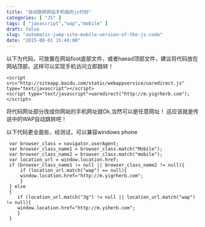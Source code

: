 ```yaml
---
title: "自动跳转网站手机版的js代码"
categories: [ "JS" ]
tags: [ "javascript","wap","mobile" ]
draft: false
slug: "automatic-jump-site-mobile-version-of-the-js-code"
date: "2015-08-01 15:49:00"
---
```


以下为代码，可放置在网站foot底部文件，或者haead顶部文件，建议将代码放在网站顶部，这样可以实现手机访问立即跳转！
```
<script src="http://siteapp.baidu.com/static/webappservice/uaredirect.js" type="text/javascript"></script>
<script type="text/javascript">uaredirect("http://m.yigrherb.com");</script>
```

将代码网址部分改成你网站的手机网址就Ok,当然可以是任意网址！
这应该就是传说中的WAP自动跳转吧！


<!--more-->


以下代码更全面些，经测试，可以兼容windows phone

     var browser_class = navigator.userAgent;
     var browser_class_name1 = browser_class.match("Mobile");
     var browser_class_name2 = browser_class.match("mobile");
     var location_url = window.location.href;
     if (browser_class_name1 != null || browser_class_name2 != null){
         if (location_url.match("wap") == null){
         window.location.href="http://m.yigrherb.com";
         }
     } else
     {
        if (location_url.match("3g") != null || location_url.match("wap") != null){
        window.location.href="http://m.yiherb.com";
        }
     }
     
